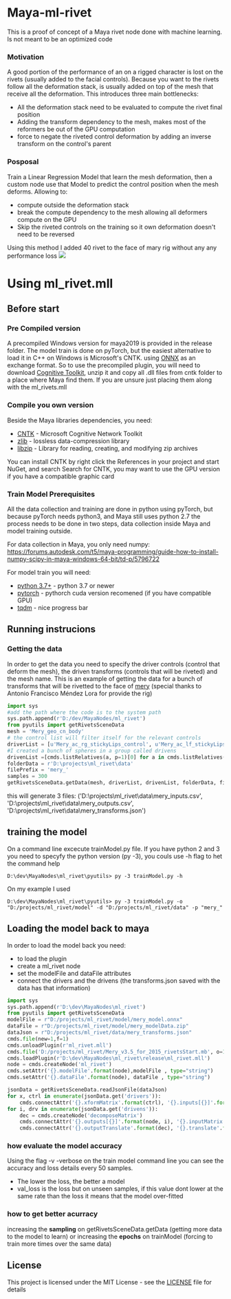 # Maya-ml-rivet

This is a proof of concept of a Maya rivet node done with machine learning. Is not meant to be an optimized code

### Motivation

A good portion of the performance of an  on a rigged character is lost on the rivets (usually added to the facial controls). Because you want to the rivets follow all the deformation stack, is usually added on top of the mesh that receive all the deformation. This introduces three main bottlenecks:
* All the deformation stack need to be evaluated to compute the rivet final position
* Adding the transform dependency to the mesh, makes most of the reformers be out of the GPU computation
* force to negate the riveted control deformation by adding an inverse transform on the control's parent

### Posposal
Train a Linear Regression Model that learn the mesh deformation, then a custom node use that Model to predict the control position when the mesh deforms. Allowing to:
* compute outside the deformation stack
* break the compute dependency to the mesh allowing all deformers compute on the GPU
* Skip the riveted controls on the training so it own deformation doesn't need to be reversed

Using this method I added 40 rivet to the face of mary rig without any any performance loss
![](mery_rivets.gif)


# Using ml_rivet.mll
## Before start

### Pre Compiled version

A precompiled Windows version for maya2019 is provided in the release folder. The model train is done on pyTorch, but the easiest alternative to load it in C++ on Windows is Microsoft's CNTK. using [ONNX](http://onnx.ai/) as an exchange format. So to use the precompiled plugin, you will need to download [Cognitive Toolkit](https://cntk.ai/dlwg-2.7.html), unzip it and copy all .dll files from cntk folder to a place where Maya find them. If you are unsure just placing them along with the ml_rivets.mll

### Compile you own version

Beside the Maya libraries dependencies, you need:

* [CNTK](https://docs.microsoft.com/es-es/cognitive-toolkit/) - Microsoft Cognitive Network Toolkit
* [zlib](https://zlib.net/) - lossless data-compression library
* [libzip](https://libzip.org/) - Library for reading, creating, and modifying zip archives 

You can install CNTK by right click the References in your project and start NuGet, and search Search for CNTK, you may want to use the GPU version if you have a compatible graphic card

### Train Model Prerequisites

All the data collection and training are done in python using pyTorch, but because pyTorch needs python3, and Maya still uses python 2.7 the process needs to be done in two steps, data collection inside Maya and model training outside.

For data collection in Maya, you only need numpy:
https://forums.autodesk.com/t5/maya-programming/guide-how-to-install-numpy-scipy-in-maya-windows-64-bit/td-p/5796722

For model train you will need:
* [python 3.7+](https://www.python.org/downloads/windows/) - python 3.7 or newer
* [pytorch](https://pytorch.org/get-started/locally/)  - pythorch cuda version recomened (if you have compatible GPU)
* [tqdm](https://pypi.org/project/tqdm/) - nice progress bar


## Running instrucions
### Getting the data

In order to get the data you need to specify the driver controls (control that deform the mesh), the driven transforms (controls that will be riveted) and the mesh name. This is an example of getting the data for a bunch of transforms that will be rivetted to the face of [mery](https://www.meryproject.com/) (special thanks to Antonio Francisco Méndez Lora for provide the rig)
```python
import sys
#add the path where the code is to the system path
sys.path.append(r'D:/dev/MayaNodes/ml_rivet')
from pyutils import getRivetsSceneData
mesh = 'Mery_geo_cn_body'
# the control list will filter itself for the relevant controls
driverList = [u'Mery_ac_rg_stickyLips_control', u'Mery_ac_lf_stickyLips_control', u'Mery_ac_lf_tinyCorner_control', u'Mery_ac_rg_tinyCorner_control', u'Mery_ac_loLip_01_control', u'Mery_ac_loLip_02_control', u'Mery_ac_loLip_03_control', u'Mery_ac_loLip_04_control', u'Mery_ac_loLip_05_control', u'Mery_ac_upLip_05_control', u'Mery_ac_upLip_04_control', u'Mery_ac_upLip_03_control', u'Mery_ac_upLip_02_control', u'Mery_ac_cn_inout_mouth', u'Mery_ac_upLip_01_control', u'Mery_ac_rg_cheekbone', u'Mery_ac_lf_cheekbone', u'Mery_ac_cn_mouth_move', u'Mery_ac_dw_lf_lip_inout', u'Mery_ac_up_lf_lip_inout', u'Mery_ac_dw_rg_lip_inout', u'Mery_ac_lf_moflete', u'Mery_ac_rg_moflete', u'Mery_ac_up_rg_lip_inout', u'Mery_ac_cn_jaw_control', u'Mery_ac_jaw_front', u'Mery_ac_lf_corner_control', u'Mery_ac_lf_nose', u'Mery_ac_rg_corner_control', u'Mery_ac_rg_nose']
#I created a bunch of spheres in a group called drivens
drivenList =[cmds.listRelatives(a, p=1)[0] for a in cmds.listRelatives('drivens', ad=1, type='mesh')]
folderData = r'D:\projects\ml_rivet\data'
filePrefix = 'mery_'
samples = 300
getRivetsSceneData.getData(mesh, driverList, drivenList, folderData, filePrefix, samples)
```
this will generate 3 files: 
('D:\\projects\\ml_rivet\\data\\mery_inputs.csv', 'D:\\projects\\ml_rivet\\data\\mery_outputs.csv', 'D:\\projects\\ml_rivet\\data\\mery_transforms.json')

## training the model
On a command line excecute trainModel.py file.
If you have python 2 and 3 you need to specyfy the python version (py -3), you couls use -h flag to het the command help
```
D:\dev\MayaNodes\ml_rivet\pyutils> py -3 trainModel.py -h
```
On my example I used
```
D:\dev\MayaNodes\ml_rivet\pyutils> py -3 trainModel.py -o "D:/projects/ml_rivet/model" -d "D:/projects/ml_rivet/data" -p "mery_"
```
## Loading the model back to maya
In order to load the model back you need:
* to load the plugin
* create a ml_rivet node
* set the modelFile and dataFile attributes
* connect the drivers and the drivens (the transforms.json saved with the data has that information)

```python
import sys
sys.path.append(r'D:\dev\MayaNodes\ml_rivet')
from pyutils import getRivetsSceneData
modelFile = r"D:/projects/ml_rivet/model/mery_model.onnx"
dataFile = r"D:/projects/ml_rivet/model/mery_modelData.zip"
dataJson = r"D:/projects/ml_rivet/data/mery_transforms.json"
cmds.file(new=1,f=1)
cmds.unloadPlugin(r'ml_rivet.mll')
cmds.file('D:/projects/ml_rivet/Mery_v3.5_for_2015_rivetsStart.mb', o=1, f=1)
cmds.loadPlugin(r'D:\dev\MayaNodes\ml_rivet\release\ml_rivet.mll')
node = cmds.createNode('ml_rivet')
cmds.setAttr('{}.modelFile'.format(node),modelFile , type="string")
cmds.setAttr('{}.dataFile'.format(node), dataFile , type="string")

jsonData = getRivetsSceneData.readJsonFile(dataJson)
for x, ctrl in enumerate(jsonData.get('drivers')):
    cmds.connectAttr('{}.xformMatrix'.format(ctrl), '{}.inputs[{}]'.format(node,x))
for i, drv in enumerate(jsonData.get('drivens')):
    dec = cmds.createNode('decomposeMatrix')
    cmds.connectAttr('{}.outputs[{}]'.format(node, i), '{}.inputMatrix'.format(dec))
    cmds.connectAttr('{}.outputTranslate'.format(dec), '{}.translate'.format(drv))
```

### how evaluate the model accuracy
Using the flag -v -verbose on the train model command line you can see the accuracy and loss details every 50 samples.
- The lower the loss, the better a model
- val_loss is the loss but on unseen samples, if this value dont lower at the same rate than the loss it means that the model over-fitted

### how to get better acurracy
increasing the **sampling** on getRivetsSceneData.getData (getting more data to the model to learn) or increasing the **epochs** on trainModel (forcing to train more times over the same data)

## License

This project is licensed under the MIT License - see the [LICENSE](LICENSE) file for details

